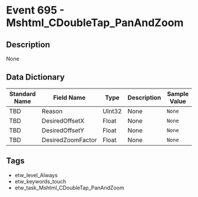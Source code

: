 # Event 695 - Mshtml_CDoubleTap_PanAndZoom

## Description
None

## Data Dictionary
|Standard Name|Field Name|Type|Description|Sample Value|
|---|---|---|---|---|
|TBD|Reason|UInt32|None|`None`|
|TBD|DesiredOffsetX|Float|None|`None`|
|TBD|DesiredOffsetY|Float|None|`None`|
|TBD|DesiredZoomFactor|Float|None|`None`|

## Tags
* etw_level_Always
* etw_keywords_touch
* etw_task_Mshtml_CDoubleTap_PanAndZoom